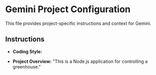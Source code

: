 # Gemini Project Configuration

This file provides project-specific instructions and context for Gemini.

## Instructions

*   **Coding Style:**
<!-- *   **Testing:** [e.g., "Run `npm run test` after making changes."] -->
*   **Project Overview:**
"This is a Node.js application for controlling a greenhouse."

